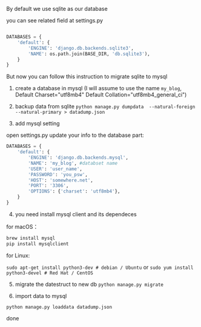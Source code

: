 
By default we use sqlite as our database

you can see related field at settings.py


```python

DATABASES = {
    'default': {
        'ENGINE': 'django.db.backends.sqlite3',
        'NAME': os.path.join(BASE_DIR, 'db.sqlite3'),
    }
}

```


But now you can follow this instruction to migrate sqlite to mysql

1. create a database in mysql 
(I will assume to use the name `my_blog`,
Default Charset="utf8mb4"
Default Collation="utf8mb4_general_ci")

2. backup data from sqlite
`python manage.py dumpdata  --natural-foreign --natural-primary > datadump.json`

3. add mysql setting

open settings.py
update your info to the database part:
```python
DATABASES = {
    'default': {
        'ENGINE': 'django.db.backends.mysql',
        'NAME': 'my_blog', #databset name 
        'USER': 'user_name',
        'PASSWORD': 'you_psw',
        'HOST': 'somewhere.net',
        'PORT': '3306',
        'OPTIONS': {'charset': 'utf8mb4'},
    }
}
```

4. you need install mysql client and its dependeces

for macOS：

```bash
brew install mysql
pip install mysqlclient
```

for Linux:

`sudo apt-get install python3-dev # debian / Ubuntu`
or
`sudo yum install python3-devel # Red Hat / CentOS`

5. migrate the datestruct to new db
`python manage.py migrate`

6. import data to mysql

`python manage.py loaddata datadump.json`

done